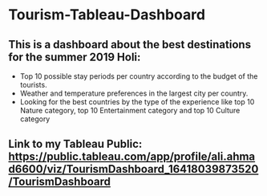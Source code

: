 # Tourism-Tableau-Dashboard
## This is a dashboard about the best destinations for the summer 2019 Holi:
* Top 10 possible stay periods per country according to the budget of the tourists.
* Weather and temperature preferences in the largest city per country.
* Looking for the best countries by the type of the experience like top 10 Nature category, top 10 Entertainment category and top 10 Culture category

## Link to my Tableau Public: https://public.tableau.com/app/profile/ali.ahmad6600/viz/TourismDashboard_16418039873520/TourismDashboard
